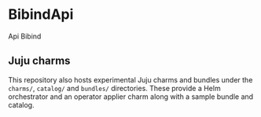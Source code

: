 # BibindApi

Api Bibind

## Juju charms

This repository also hosts experimental Juju charms and bundles under the `charms/`, `catalog/` and `bundles/` directories. These provide a Helm orchestrator and an operator applier charm along with a sample bundle and catalog.
